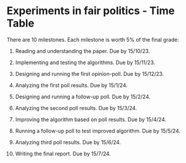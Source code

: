 # Experiments in fair politics - Time Table

There are 10 milestones. Each milestone is worth 5% of the final grade:

1. Reading and understanding the paper.     Due by 15/10/23.

2. Implementing and testing the algorithms. Due by 15/11/23.

3. Designing and running the first opinion-poll.  Due by 15/12/23.

4. Analyzing the first poll results.              Due by 15/1/24.

5. Designing and running a follow-up poll.        Due by 15/2/24.

6. Analyzing the second poll results.             Due by 15/3/24.

7. Improving the algorithm based on poll results. Due by 15/4/24.

8. Running a follow-up poll to test improved algorithm. Due by 15/5/24.

8. Analyzing third poll results.       Due by 15/6/24.

10. Writing the final report.             Due by 15/7/24.
